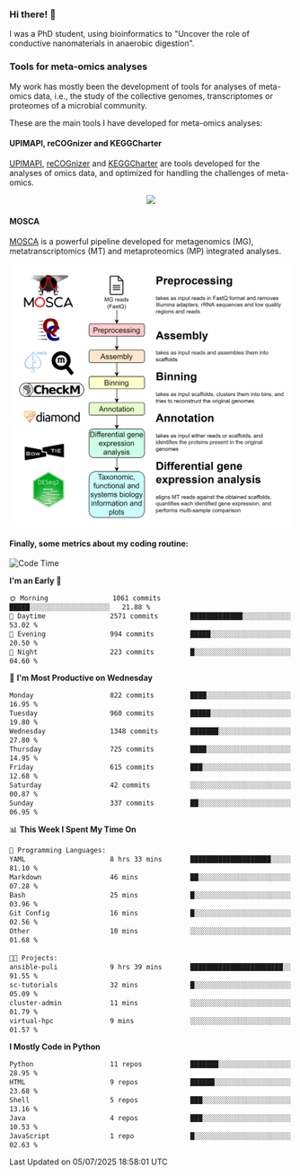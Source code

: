 ### Hi there! 👋

I was a PhD student, using bioinformatics to "Uncover the role of conductive nanomaterials in anaerobic digestion".

### Tools for meta-omics analyses

My work has mostly been the development of tools for analyses of meta-omics data, i.e., the study of the collective genomes, transcriptomes or proteomes of a microbial community.

These are the main tools I have developed for meta-omics analyses:

#### UPIMAPI, reCOGnizer and KEGGCharter

[UPIMAPI](https://github.com/iquasere/UPIMAPI), [reCOGnizer](https://github.com/iquasere/reCOGnizer) and [KEGGCharter](https://github.com/iquasere/KEGGCharter) are tools developed for the analyses of omics data, and optimized for handling the challenges of meta-omics.

<p align="center">
    <img src="assets/annotation_paper.png">
</p>

#### MOSCA

[MOSCA](https://github.com/iquasere/MOSCA) is a powerful pipeline developed for metagenomics (MG), metatranscriptomics (MT) and metaproteomics (MP) integrated analyses.

<p align="center">
    <img src="assets/mosca_workflow.png" align="center" width="700">
</p>


#### Finally, some metrics about my coding routine:

<!--START_SECTION:waka-->
![Code Time](http://img.shields.io/badge/Code%20Time-969%20hrs%2035%20mins-blue)

**I'm an Early 🐤** 

```text
🌞 Morning                1061 commits        █████░░░░░░░░░░░░░░░░░░░░   21.88 % 
🌆 Daytime                2571 commits        █████████████░░░░░░░░░░░░   53.02 % 
🌃 Evening                994 commits         █████░░░░░░░░░░░░░░░░░░░░   20.50 % 
🌙 Night                  223 commits         █░░░░░░░░░░░░░░░░░░░░░░░░   04.60 % 
```
📅 **I'm Most Productive on Wednesday** 

```text
Monday                   822 commits         ████░░░░░░░░░░░░░░░░░░░░░   16.95 % 
Tuesday                  960 commits         █████░░░░░░░░░░░░░░░░░░░░   19.80 % 
Wednesday                1348 commits        ███████░░░░░░░░░░░░░░░░░░   27.80 % 
Thursday                 725 commits         ████░░░░░░░░░░░░░░░░░░░░░   14.95 % 
Friday                   615 commits         ███░░░░░░░░░░░░░░░░░░░░░░   12.68 % 
Saturday                 42 commits          ░░░░░░░░░░░░░░░░░░░░░░░░░   00.87 % 
Sunday                   337 commits         ██░░░░░░░░░░░░░░░░░░░░░░░   06.95 % 
```


📊 **This Week I Spent My Time On** 

```text
💬 Programming Languages: 
YAML                     8 hrs 33 mins       ████████████████████░░░░░   81.10 % 
Markdown                 46 mins             ██░░░░░░░░░░░░░░░░░░░░░░░   07.28 % 
Bash                     25 mins             █░░░░░░░░░░░░░░░░░░░░░░░░   03.96 % 
Git Config               16 mins             █░░░░░░░░░░░░░░░░░░░░░░░░   02.56 % 
Other                    10 mins             ░░░░░░░░░░░░░░░░░░░░░░░░░   01.68 % 

🐱‍💻 Projects: 
ansible-puli             9 hrs 39 mins       ███████████████████████░░   91.55 % 
sc-tutorials             32 mins             █░░░░░░░░░░░░░░░░░░░░░░░░   05.09 % 
cluster-admin            11 mins             ░░░░░░░░░░░░░░░░░░░░░░░░░   01.79 % 
virtual-hpc              9 mins              ░░░░░░░░░░░░░░░░░░░░░░░░░   01.57 % 
```

**I Mostly Code in Python** 

```text
Python                   11 repos            ███████░░░░░░░░░░░░░░░░░░   28.95 % 
HTML                     9 repos             ██████░░░░░░░░░░░░░░░░░░░   23.68 % 
Shell                    5 repos             ███░░░░░░░░░░░░░░░░░░░░░░   13.16 % 
Java                     4 repos             ███░░░░░░░░░░░░░░░░░░░░░░   10.53 % 
JavaScript               1 repo              █░░░░░░░░░░░░░░░░░░░░░░░░   02.63 % 
```




 Last Updated on 05/07/2025 18:58:01 UTC
<!--END_SECTION:waka-->

